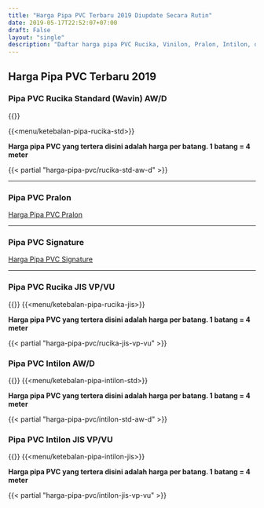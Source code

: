 ```yaml
---
title: "Harga Pipa PVC Terbaru 2019 Diupdate Secara Rutin"
date: 2019-05-17T22:52:07+07:00
draft: False
layout: "single"
description: "Daftar harga pipa PVC Rucika, Vinilon, Pralon, Intilon, dll yang diupdate secara rutin dari distributor pipa PVC terpercaya."
---
```


## Harga Pipa PVC Terbaru 2019

### Pipa PVC Rucika Standard (Wavin) AW/D 

{{<kontak-button>}}

{{<menu/ketebalan-pipa-rucika-std>}}

**Harga pipa PVC yang tertera disini adalah harga per batang. 1 batang = 4 meter**

{{< partial "harga-pipa-pvc/rucika-std-aw-d" >}}

---

### Pipa PVC Pralon

<a href="../harga-pipa-pvc-pralon" class="button is-black">Harga Pipa PVC Pralon</a>

---

### Pipa PVC Signature

<a href="../harga-pipa-pvc-signature" class="button is-black">Harga Pipa PVC Signature</a>

---


### Pipa PVC Rucika JIS VP/VU
{{<kontak-button>}}
{{<menu/ketebalan-pipa-rucika-jis>}}

**Harga pipa PVC yang tertera disini adalah harga per batang. 1 batang = 4 meter**

{{< partial "harga-pipa-pvc/rucika-jis-vp-vu" >}}


### Pipa PVC Intilon AW/D
{{<kontak-button>}}
{{<menu/ketebalan-pipa-intilon-std>}}

**Harga pipa PVC yang tertera disini adalah harga per batang. 1 batang = 4 meter**

{{< partial "harga-pipa-pvc/intilon-std-aw-d" >}}


### Pipa PVC Intilon JIS VP/VU
{{<kontak-button>}}
{{<menu/ketebalan-pipa-intilon-jis>}}

**Harga pipa PVC yang tertera disini adalah harga per batang. 1 batang = 4 meter**

{{< partial "harga-pipa-pvc/intilon-jis-vp-vu" >}}
